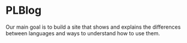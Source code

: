 # PLBlog

Our main goal is to build a site that shows and explains the differences between languages and ways to understand how to use them.
